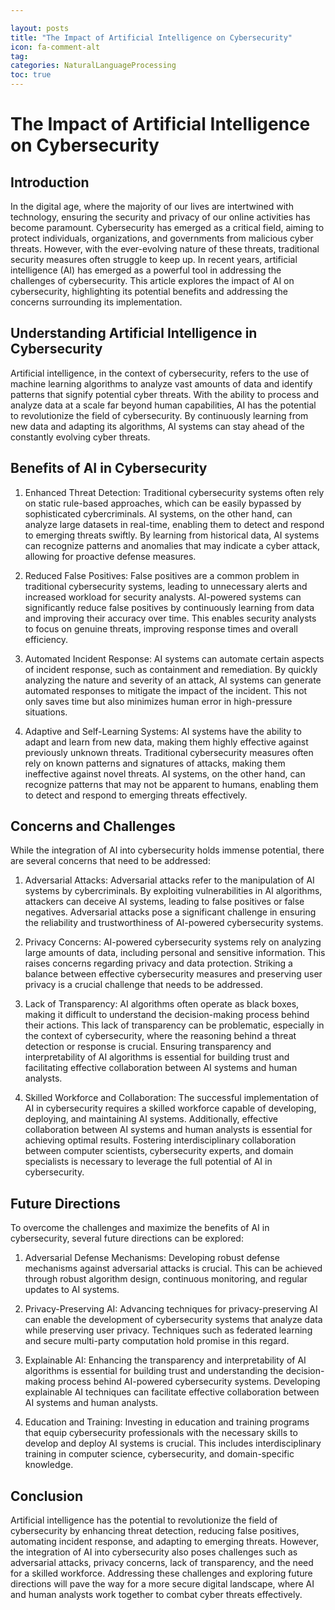 ```yaml
---

layout: posts
title: "The Impact of Artificial Intelligence on Cybersecurity"
icon: fa-comment-alt
tag:      
categories: NaturalLanguageProcessing
toc: true
---
```




# The Impact of Artificial Intelligence on Cybersecurity

## Introduction

In the digital age, where the majority of our lives are intertwined with technology, ensuring the security and privacy of our online activities has become paramount. Cybersecurity has emerged as a critical field, aiming to protect individuals, organizations, and governments from malicious cyber threats. However, with the ever-evolving nature of these threats, traditional security measures often struggle to keep up. In recent years, artificial intelligence (AI) has emerged as a powerful tool in addressing the challenges of cybersecurity. This article explores the impact of AI on cybersecurity, highlighting its potential benefits and addressing the concerns surrounding its implementation.

## Understanding Artificial Intelligence in Cybersecurity

Artificial intelligence, in the context of cybersecurity, refers to the use of machine learning algorithms to analyze vast amounts of data and identify patterns that signify potential cyber threats. With the ability to process and analyze data at a scale far beyond human capabilities, AI has the potential to revolutionize the field of cybersecurity. By continuously learning from new data and adapting its algorithms, AI systems can stay ahead of the constantly evolving cyber threats.

## Benefits of AI in Cybersecurity

1. Enhanced Threat Detection: Traditional cybersecurity systems often rely on static rule-based approaches, which can be easily bypassed by sophisticated cybercriminals. AI systems, on the other hand, can analyze large datasets in real-time, enabling them to detect and respond to emerging threats swiftly. By learning from historical data, AI systems can recognize patterns and anomalies that may indicate a cyber attack, allowing for proactive defense measures.

2. Reduced False Positives: False positives are a common problem in traditional cybersecurity systems, leading to unnecessary alerts and increased workload for security analysts. AI-powered systems can significantly reduce false positives by continuously learning from data and improving their accuracy over time. This enables security analysts to focus on genuine threats, improving response times and overall efficiency.

3. Automated Incident Response: AI systems can automate certain aspects of incident response, such as containment and remediation. By quickly analyzing the nature and severity of an attack, AI systems can generate automated responses to mitigate the impact of the incident. This not only saves time but also minimizes human error in high-pressure situations.

4. Adaptive and Self-Learning Systems: AI systems have the ability to adapt and learn from new data, making them highly effective against previously unknown threats. Traditional cybersecurity measures often rely on known patterns and signatures of attacks, making them ineffective against novel threats. AI systems, on the other hand, can recognize patterns that may not be apparent to humans, enabling them to detect and respond to emerging threats effectively.

## Concerns and Challenges

While the integration of AI into cybersecurity holds immense potential, there are several concerns that need to be addressed:

1. Adversarial Attacks: Adversarial attacks refer to the manipulation of AI systems by cybercriminals. By exploiting vulnerabilities in AI algorithms, attackers can deceive AI systems, leading to false positives or false negatives. Adversarial attacks pose a significant challenge in ensuring the reliability and trustworthiness of AI-powered cybersecurity systems.

2. Privacy Concerns: AI-powered cybersecurity systems rely on analyzing large amounts of data, including personal and sensitive information. This raises concerns regarding privacy and data protection. Striking a balance between effective cybersecurity measures and preserving user privacy is a crucial challenge that needs to be addressed.

3. Lack of Transparency: AI algorithms often operate as black boxes, making it difficult to understand the decision-making process behind their actions. This lack of transparency can be problematic, especially in the context of cybersecurity, where the reasoning behind a threat detection or response is crucial. Ensuring transparency and interpretability of AI algorithms is essential for building trust and facilitating effective collaboration between AI systems and human analysts.

4. Skilled Workforce and Collaboration: The successful implementation of AI in cybersecurity requires a skilled workforce capable of developing, deploying, and maintaining AI systems. Additionally, effective collaboration between AI systems and human analysts is essential for achieving optimal results. Fostering interdisciplinary collaboration between computer scientists, cybersecurity experts, and domain specialists is necessary to leverage the full potential of AI in cybersecurity.

## Future Directions

To overcome the challenges and maximize the benefits of AI in cybersecurity, several future directions can be explored:

1. Adversarial Defense Mechanisms: Developing robust defense mechanisms against adversarial attacks is crucial. This can be achieved through robust algorithm design, continuous monitoring, and regular updates to AI systems.

2. Privacy-Preserving AI: Advancing techniques for privacy-preserving AI can enable the development of cybersecurity systems that analyze data while preserving user privacy. Techniques such as federated learning and secure multi-party computation hold promise in this regard.

3. Explainable AI: Enhancing the transparency and interpretability of AI algorithms is essential for building trust and understanding the decision-making process behind AI-powered cybersecurity systems. Developing explainable AI techniques can facilitate effective collaboration between AI systems and human analysts.

4. Education and Training: Investing in education and training programs that equip cybersecurity professionals with the necessary skills to develop and deploy AI systems is crucial. This includes interdisciplinary training in computer science, cybersecurity, and domain-specific knowledge.

## Conclusion

Artificial intelligence has the potential to revolutionize the field of cybersecurity by enhancing threat detection, reducing false positives, automating incident response, and adapting to emerging threats. However, the integration of AI into cybersecurity also poses challenges such as adversarial attacks, privacy concerns, lack of transparency, and the need for a skilled workforce. Addressing these challenges and exploring future directions will pave the way for a more secure digital landscape, where AI and human analysts work together to combat cyber threats effectively.